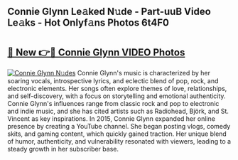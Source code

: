 ## Connie Glynn Le𝚊ked N𝚞de - Part-uuB Video Le𝚊ks - Hot Onlyf𝚊ns Photos 6t4F0

# <h2><a href="http://ac34592.deff.icu/?id=Connie+Glynn">🔗 New 👉🔴 Connie Glynn VIDEO Photos</a></h2>

[![Connie Glynn N𝚞des](https://i.imgur.com/rIISA9y.gif)](http://ac34592.deff.icu/?id=Connie+Glynn)
Connie Glynn's music is characterized by her soaring vocals, introspective lyrics, and eclectic blend of pop, rock, and electronic elements. Her songs often explore themes of love, relationships, and self-discovery, with a focus on storytelling and emotional authenticity. Connie Glynn's influences range from classic rock and pop to electronic and indie music, and she has cited artists such as Radiohead, Björk, and St. Vincent as key inspirations. In 2015, Connie Glynn expanded her online presence by creating a YouTube channel. She began posting vlogs, comedy skits, and gaming content, which quickly gained traction. Her unique blend of humor, authenticity, and vulnerability resonated with viewers, leading to a steady growth in her subscriber base.
